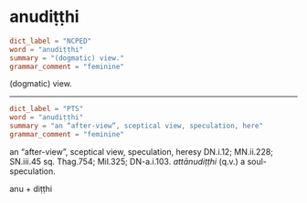 # anudiṭṭhi

``` toml
dict_label = "NCPED"
word = "anudiṭṭhi"
summary = "(dogmatic) view."
grammar_comment = "feminine"
```

(dogmatic) view.

--------------------

``` toml
dict_label = "PTS"
word = "anudiṭṭhi"
summary = "an “after-view”, sceptical view, speculation, here"
grammar_comment = "feminine"
```

an “after\-view”, sceptical view, speculation, heresy DN.i.12; MN.ii.228; SN.iii.45 sq. Thag.754; Mil.325; DN\-a.i.103. *attānudiṭṭhi* (q.v.) a soul\-speculation.

anu \+ diṭṭhi

